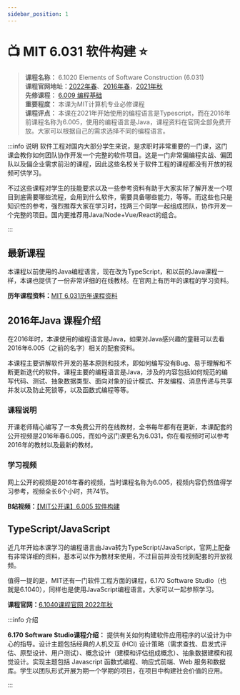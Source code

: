 ```yaml
---
sidebar_position: 1
---
```


# 📺 MIT 6.031 软件构建 ⭐️
>**课程名称：** 6.1020 Elements of Software Construction (6.031)       
**课程官网地址：**[2022年春](https://web.mit.edu/6.031/www/sp22/)、[2016年春](https://ocw.mit.edu/courses/6-005-software-construction-spring-2016/pages/readings/)，[2021年秋](http://web.mit.edu/6.031/www/fa21/)    
**先修课程：** [6.009 编程基础](https://hackway.org/docs/cs/freshman/first/cs6009)     
**重要程度：** 本课为MIT计算机专业必修课程   
**课程评点：** 本课在2021年开始使用的编程语言是Typescript，而在2016年前课程名称为6.005，使用的编程语言是Java，课程资料在官网全部免费开放。大家可以根据自己的需求选择不同的编程语言。   

:::info 说明
软件工程对国内大部分学生来说，是求职时非常重要的一门课，这门课会教你如何团队协作开发一个完整的软件项目。这是一门非常偏编程实战、偏团队以及偏企业需求前沿的课程，因此这些名校关于软件工程的课程都没有开放的视频可供学习。

不过这些课程对学生的技能要求以及一些参考资料有助于大家实际了解开发一个项目到底需要哪些流程，会用到什么软件，需要具备哪些能力，等等。而这些也只是知识性的参考，强烈推荐大家在学习时，找两三个同学一起组成团队，协作开发一个完整的项目。国内更推荐用Java/Node+Vue/React的组合。

:::

## 最新课程
本课程以前使用的Java编程语言，现在改为TypeScript，和以前的Java课程一样，本课也提供了一份非常详细的在线教材。在官网上有历年的课程的学习资料。

**历年课程资料：**[MIT 6.031历年课程资料](https://web.mit.edu/6.031/www/sp22/general/previous-semesters.html)


## 2016年Java 课程介绍
在2016年时，本课使用的编程语言是Java，如果对Java感兴趣的童鞋可以去看2016年6.005（之前的名字）相关的配套资料。

本课程主要讲解软件开发的基本原则和技术，即如何编写没有Bug、易于理解和不断更新迭代的软件。课程主要的编程语言是Java，涉及的内容包括如何规范的编写代码、测试、抽象数据类型、面向对象的设计模式、并发编程、消息传递与共享并发以及防止死锁等，以及函数式编程等等。

### 课程说明

开课老师精心编写了一本免费公开的在线教材，全书每年都有在更新，本课配套的公开视频是2016年春6.005，而如今这门课更名为6.031，你在看视频时可以参考2016年的教材以及最新的教材。

### 学习视频
网上公开的视频是2016年春的视频，当时课程名称为6.005，视频内容仍然值得学习参考，视频全长6个小时，共74节。

**B站视频：**[【MIT公开课】6.005 软件构建](https://www.bilibili.com/video/BV1Tp4y197XX)

## TypeScript/JavaScript
近几年开始本课学习的编程语言由Java转为TypeScript/JavaScript，官网上配备有非常详细的资料，基本可以作为教材来使用，不过目前并没有找到配套的开放视频。

值得一提的是，MIT还有一门软件工程方面的课程，6.170 Software Studio（也就是6.1040），同样也是使用JavaScript编程语言。大家可以一起参照学习。

**课程官网：**[6.1040课程官网 2022年秋](https://61040-fa22.github.io/)

:::info 介绍

**6.170 Software Studio课程介绍：** 提供有关如何构建软件应用程序的以设计为中心的指导。设计主题包括经典的人机交互 (HCI) 设计策略（需求查找、启发式评估、原型设计、用户测试）、概念设计（建模和评估组成概念）、抽象数据建模和视觉设计。实现主题包括 Javascript 函数式编程、响应式前端、Web 服务和数据库。学生以团队形式开展为期一个学期的项目，在项目中构建社会价值的应用。

:::






